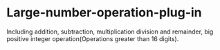 # Large-number-operation-plug-in
Including addition, subtraction, multiplication division and remainder, big positive integer operation(Operations greater than 16 digits).
